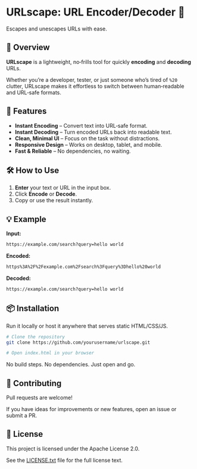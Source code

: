 # URLscape: URL Encoder/Decoder 🔗

Escapes and unescapes URLs with ease.

## 📖 Overview

**URLscape** is a lightweight, no‑frills tool for quickly **encoding** and **decoding** URLs.  

Whether you’re a developer, tester, or just someone who’s tired of `%20` clutter, URLscape makes it effortless to switch between human‑readable and URL‑safe formats.

## 🚀 Features

- **Instant Encoding** – Convert text into URL‑safe format.
- **Instant Decoding** – Turn encoded URLs back into readable text.
- **Clean, Minimal UI** – Focus on the task without distractions.
- **Responsive Design** – Works on desktop, tablet, and mobile.
- **Fast & Reliable** – No dependencies, no waiting.

## 🛠️ How to Use

1. **Enter** your text or URL in the input box.
2. Click **Encode** or **Decode**.
3. Copy or use the result instantly.

## 💡 Example

**Input:**

```txt
https://example.com/search?query=hello world
```

**Encoded:**

```txt
https%3A%2F%2Fexample.com%2Fsearch%3Fquery%3Dhello%20world
```

**Decoded:**

```txt
https://example.com/search?query=hello world
```

## 📦 Installation

Run it locally or host it anywhere that serves static HTML/CSS/JS.

```bash
# Clone the repository
git clone https://github.com/yourusername/urlscape.git

# Open index.html in your browser
```

No build steps. No dependencies. Just open and go.

## 🙌 Contributing

Pull requests are welcome!

If you have ideas for improvements or new features, open an issue or submit a PR.

## 📜 License

This project is licensed under the Apache License 2.0.

See the [LICENSE.txt](./LICENSE.txt) file for the full license text.
